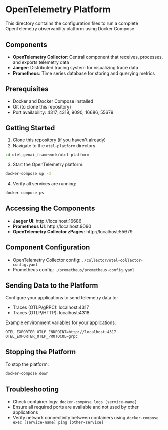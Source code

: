 # OpenTelemetry Platform

This directory contains the configuration files to run a complete OpenTelemetry observability platform using Docker Compose.

## Components

- **OpenTelemetry Collector**: Central component that receives, processes, and exports telemetry data
- **Jaeger**: Distributed tracing system for visualizing trace data
- **Prometheus**: Time series database for storing and querying metrics

## Prerequisites

- Docker and Docker Compose installed
- Git (to clone this repository)
- Port availability: 4317, 4318, 9090, 16686, 55679

## Getting Started

1. Clone this repository (if you haven't already)
2. Navigate to the `otel-platform` directory

```bash
cd otel_genai_framework/otel-platform
```

3. Start the OpenTelemetry platform:

```bash
docker-compose up -d
```

4. Verify all services are running:

```bash
docker-compose ps
```

## Accessing the Components

- **Jaeger UI**: http://localhost:16686
- **Prometheus UI**: http://localhost:9090
- **OpenTelemetry Collector zPages**: http://localhost:55679

## Component Configuration

- OpenTelemetry Collector config: `./collector/otel-collector-config.yaml`
- Prometheus config: `./prometheus/prometheus-config.yaml`

## Sending Data to the Platform

Configure your applications to send telemetry data to:
- Traces (OTLP/gRPC): localhost:4317
- Traces (OTLP/HTTP): localhost:4318

Example environment variables for your applications:
```
OTEL_EXPORTER_OTLP_ENDPOINT=http://localhost:4317
OTEL_EXPORTER_OTLP_PROTOCOL=grpc
```

## Stopping the Platform

To stop the platform:

```bash
docker-compose down
```

## Troubleshooting

- Check container logs: `docker-compose logs [service-name]`
- Ensure all required ports are available and not used by other applications
- Verify network connectivity between containers using `docker-compose exec [service-name] ping [other-service]`
